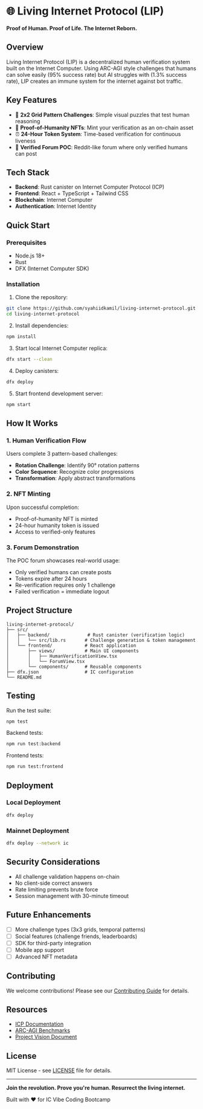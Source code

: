 # 🌐 Living Internet Protocol (LIP)

**Proof of Human. Proof of Life. The Internet Reborn.**

## Overview

Living Internet Protocol (LIP) is a decentralized human verification system built on the Internet Computer. Using ARC-AGI style challenges that humans can solve easily (95% success rate) but AI struggles with (1.3% success rate), LIP creates an immune system for the internet against bot traffic.

## Key Features

- 🧩 **2x2 Grid Pattern Challenges**: Simple visual puzzles that test human reasoning
- 🎯 **Proof-of-Humanity NFTs**: Mint your verification as an on-chain asset
- ⏰ **24-Hour Token System**: Time-based verification for continuous liveness
- 💬 **Verified Forum POC**: Reddit-like forum where only verified humans can post

## Tech Stack

- **Backend**: Rust canister on Internet Computer Protocol (ICP)
- **Frontend**: React + TypeScript + Tailwind CSS
- **Blockchain**: Internet Computer
- **Authentication**: Internet Identity

## Quick Start

### Prerequisites

- Node.js 18+
- Rust
- DFX (Internet Computer SDK)

### Installation

1. Clone the repository:

```bash
git clone https://github.com/syahiidkamil/living-internet-protocol.git
cd living-internet-protocol
```

2. Install dependencies:

```bash
npm install
```

3. Start local Internet Computer replica:

```bash
dfx start --clean
```

4. Deploy canisters:

```bash
dfx deploy
```

5. Start frontend development server:

```bash
npm start
```

## How It Works

### 1. Human Verification Flow

Users complete 3 pattern-based challenges:

- **Rotation Challenge**: Identify 90° rotation patterns
- **Color Sequence**: Recognize color progressions
- **Transformation**: Apply abstract transformations

### 2. NFT Minting

Upon successful completion:

- Proof-of-humanity NFT is minted
- 24-hour humanity token is issued
- Access to verified-only features

### 3. Forum Demonstration

The POC forum showcases real-world usage:

- Only verified humans can create posts
- Tokens expire after 24 hours
- Re-verification requires only 1 challenge
- Failed verification = immediate logout

## Project Structure

```
living-internet-protocol/
├── src/
│   ├── backend/              # Rust canister (verification logic)
│   │   └── src/lib.rs       # Challenge generation & token management
│   └── frontend/            # React application
│       ├── views/           # Main UI components
│       │   ├── HumanVerificationView.tsx
│       │   └── ForumView.tsx
│       └── components/      # Reusable components
├── dfx.json                 # IC configuration
└── README.md
```

## Testing

Run the test suite:

```bash
npm test
```

Backend tests:

```bash
npm run test:backend
```

Frontend tests:

```bash
npm run test:frontend
```

## Deployment

### Local Deployment

```bash
dfx deploy
```

### Mainnet Deployment

```bash
dfx deploy --network ic
```

## Security Considerations

- All challenge validation happens on-chain
- No client-side correct answers
- Rate limiting prevents brute force
- Session management with 30-minute timeout

## Future Enhancements

- [ ] More challenge types (3x3 grids, temporal patterns)
- [ ] Social features (challenge friends, leaderboards)
- [ ] SDK for third-party integration
- [ ] Mobile app support
- [ ] Advanced NFT metadata

## Contributing

We welcome contributions! Please see our [Contributing Guide](CONTRIBUTING.md) for details.

## Resources

- [ICP Documentation](https://internetcomputer.org/docs)
- [ARC-AGI Benchmarks](https://github.com/fchollet/ARC-AGI)
- [Project Vision Document](DOCS/LIP_VISION_HUSTLE.md)

## License

MIT License - see [LICENSE](LICENSE) file for details.

---

**Join the revolution. Prove you're human. Resurrect the living internet.**

Built with ❤️ for IC Vibe Coding Bootcamp
